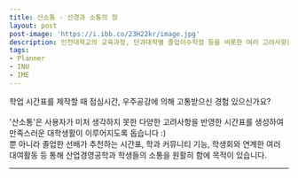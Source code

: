 ```yaml
---
title: 산소통 - 산경과 소통의 장
layout: post
post-image: 'https://i.ibb.co/23H22kr/image.jpg'
description: 인천대학교의 교육과정, 단과대학별 졸업이수학점 등을 비롯한 여러 고려사항을 반영한 시간표를 추천해주는 시간표 생성 어플입니다 !
tags:
- Planner
- INU
- IME
---
```


학업 시간표를 제작할 때 점심시간, 우주공강에 의해 고통받으신 경험 있으신가요? 
<br/>
<br/>
'산소통'은 사용자가 미처 생각하지 못한 다양한 고려사항을 반영한 시간표를 생성하여 만족스러운 대학생활이 이루어지도록 돕습니다 :)
<br/>
뿐 아니라 졸업한 선배가 추천하는 시간표, 학과 커뮤니티 기능, 학생회와 연계한 여러 대여활동 등 통해 산업경영공학과 학생들의 소통을 원활히 함에 목적이 있습니다.

---
